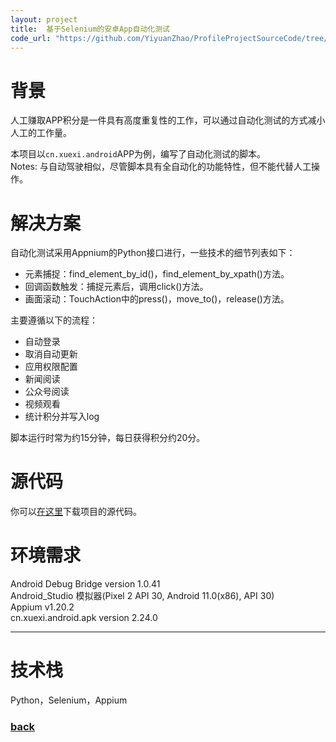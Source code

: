 ```yaml
---
layout: project
title:  基于Selenium的安卓App自动化测试
code_url: "https://github.com/YiyuanZhao/ProfileProjectSourceCode/tree/main/seleniumAutomation"
---
```


# 背景
人工赚取APP积分是一件具有高度重复性的工作，可以通过自动化测试的方式减小人工的工作量。

本项目以``cn.xuexi.android``APP为例，编写了自动化测试的脚本。  
Notes: 与自动驾驶相似，尽管脚本具有全自动化的功能特性，但不能代替人工操作。

# 解决方案
自动化测试采用Appnium的Python接口进行，一些技术的细节列表如下：
 - 元素捕捉：find_element_by_id()，find_element_by_xpath()方法。
 - 回调函数触发：捕捉元素后，调用click()方法。
 - 画面滚动：TouchAction中的press()，move_to()，release()方法。

主要遵循以下的流程：
 - 自动登录
 - 取消自动更新
 - 应用权限配置
 - 新闻阅读
 - 公众号阅读
 - 视频观看
 - 统计积分并写入log

脚本运行时常为约15分钟，每日获得积分约20分。

# 源代码
你可以[在这里](https://github.com/YiyuanZhao/ProfileProjectSourceCode/tree/main/seleniumAutomation)下载项目的源代码。

# 环境需求
Android Debug Bridge version 1.0.41  
Android_Studio 模拟器(Pixel 2 API 30, Android 11.0(x86), API 30)  
Appium v1.20.2  
cn.xuexi.android.apk version 2.24.0  


* * *

# 技术栈
Python，Selenium，Appium

### [back](/)